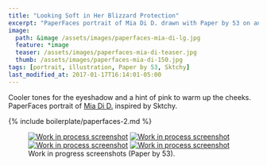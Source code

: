 ```yaml
---
title: "Looking Soft in Her Blizzard Protection"
excerpt: "PaperFaces portrait of Mia Di D. drawn with Paper by 53 on an iPad."
image: 
  path: &image /assets/images/paperfaces-mia-di-lg.jpg 
  feature: *image
  teaser: /assets/images/paperfaces-mia-di-teaser.jpg
  thumb: /assets/images/paperfaces-mia-di-150.jpg
tags: [portrait, illustration, Paper by 53, Sktchy]
last_modified_at: 2017-01-17T16:14:01-05:00
---
```


Cooler tones for the eyeshadow and a hint of pink to warm up the cheeks. PaperFaces portrait of [Mia Di D.](http://sktchy.com/BBBOaH) inspired by Sktchy.

{% include boilerplate/paperfaces-2.md %}

<figure class="third">
	<a href="{{ site.url }}/assets/images/paperfaces-mia-di-process-1-lg.jpg"><img src="{{ site.url }}/assets/images/paperfaces-mia-di-process-1-600.jpg" alt="Work in process screenshot"></a>
	<a href="{{ site.url }}/assets/images/paperfaces-mia-di-process-2-lg.jpg"><img src="{{ site.url }}/assets/images/paperfaces-mia-di-process-2-600.jpg" alt="Work in process screenshot"></a>
	<a href="{{ site.url }}/assets/images/paperfaces-mia-di-process-3-lg.jpg"><img src="{{ site.url }}/assets/images/paperfaces-mia-di-process-3-600.jpg" alt="Work in process screenshot"></a>
	<a href="{{ site.url }}/assets/images/paperfaces-mia-di-process-4-lg.jpg"><img src="{{ site.url }}/assets/images/paperfaces-mia-di-process-4-600.jpg" alt="Work in process screenshot"></a>
	<figcaption>Work in progress screenshots (Paper by 53).</figcaption>
</figure>
